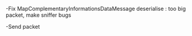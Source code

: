 -Fix MapComplementaryInformationsDataMessage deserialise : 
too big packet, make sniffer bugs

-Send packet